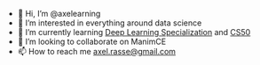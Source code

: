 - 👋 Hi, I’m @axelearning
- 👀 I’m interested in everything around data science 
- 🌱 I’m currently learning [Deep Learning Specialization](https://www.coursera.org/specializations/deep-learning) and [CS50](https://cs50.harvard.edu/x/2021/)
- 💞️ I’m looking to collaborate on ManimCE
- 📫 How to reach me axel.rasse@gmail.com

<!---
axelearning/axelearning is a ✨ special ✨ repository because its `README.md` (this file) appears on your GitHub profile.
You can click the Preview link to take a look at your changes.
--->
